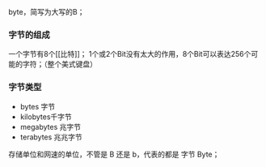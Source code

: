 byte，简写为大写的B；
### 字节的组成
一个字节有8个[[比特]]；
1个或2个Bit没有太大的作用，8个Bit可以表达256个可能的字符；（整个美式键盘）
### 字节类型
- bytes 字节
- kilobytes千字节
- megabytes 兆字节
- terabytes 兆兆字节


存储单位和网速的单位，不管是 B 还是 b，代表的都是 字节 Byte；